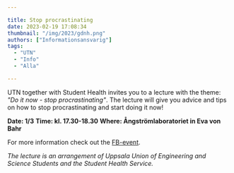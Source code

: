 ```yaml
---

title: Stop procrastinating
date: 2023-02-19 17:08:34
thumbnail: "/img/2023/gdnh.png"
authors: ["Informationsansvarig"]
tags: 
  - "UTN"
  - "Info"
  - "Alla"

---
```

UTN together with Student Health invites you to a lecture with the theme: *"Do it now - stop procrastinating"*. The lecture will give you advice and tips on how to stop procrastinating and start doing it now! 

**Date: 1/3**
**Time: kl. 17.30-18.30**
**Where: Ångströmlaboratoriet in Eva von Bahr**

For more information check out the [FB-event](https://fb.me/e/2IKQvHVdg).

*The lecture is an arrangement of Uppsala Union of Engineering and Science Students and the Student Health Service.*
